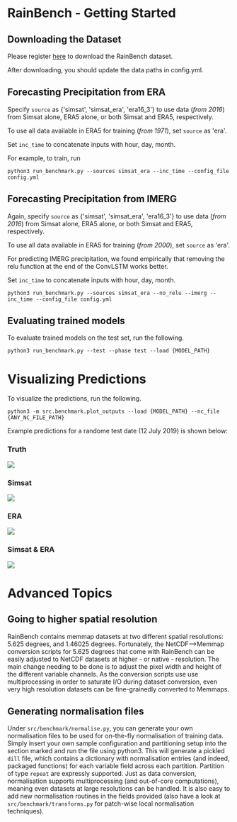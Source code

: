 # RainBench - Getting Started

## Downloading the Dataset
Please register [here](https://forms.gle/3AdMJsKtuJ8M1E1Y8) to download the RainBench dataset.

After downloading, you should update the data paths in config.yml.

## Forecasting Precipitation from ERA
Specify `source` as {'simsat', 'simsat_era', 'era16_3'} to use data (*from 2016*) from Simsat alone, ERA5 alone, or both Simsat and ERA5, respectively. 

To use all data available in ERA5 for training (*from 1971*), set `source` as 'era'.

Set `inc_time` to concatenate inputs with hour, day, month.

For example, to train, run

```
python3 run_benchmark.py --sources simsat_era --inc_time --config_file config.yml
```

## Forecasting Precipitation from IMERG
Again, specify `source` as {'simsat', 'simsat_era', 'era16_3'} to use data (*from 2016*) from Simsat alone, ERA5 alone, or both Simsat and ERA5, respectively. 

To use all data available in ERA5 for training (*from 2000*), set `source` as 'era'.

For predicting IMERG precipitation, we found empirically that removing the relu function at the end of the ConvLSTM works better.

Set `inc_time` to concatenate inputs with hour, day, month.

```
python3 run_benchmark.py --sources simsat_era --no_relu --imerg --inc_time --config_file config.yml
```

## Evaluating trained models

To evaluate trained models on the test set, run the following.

```
python3 run_benchmark.py --test --phase test --load {MODEL_PATH}
```


# Visualizing Predictions

To visualize the predictions, run the following. 

```
python3 -m src.benchmark.plot_outputs --load {MODEL_PATH} --nc_file {ANY_NC_FILE_PATH}
```

Example predictions for a randome test date (12 July 2019) is shown below:

### Truth
![](https://i.imgur.com/O1Fk0XS.gif)

### Simsat
![](https://i.imgur.com/uMvodFI.gif)

### ERA
![](https://i.imgur.com/UbOe0Ia.gif)

### Simsat & ERA
![](https://i.imgur.com/tX5pmLP.gif)

# Advanced Topics

## Going to higher spatial resolution

RainBench contains memmap datasets at two different spatial resolutions: 5.625 degrees, and 1.46025 degrees. 
Fortunately, the NetCDF-->Memmap conversion scripts for 5.625 degrees that come with RainBench can be easily adjusted to NetCDF datasets at higher - or native - resolution. The main change needing to be done is to adjust the pixel width and height of the different variable channels. As the conversion scripts use use multiprocessing in order to saturate I/O during dataset conversion, even very high resolution datasets can be fine-grainedly converted to Memmaps.

## Generating normalisation files
Under `src/benchmark/normalise.py`, you can generate your own normalisation files to be used for on-the-fly normalisation of training data. Simply insert your own sample configuration and partitioning setup into the section marked and run the file using python3. This will generate a pickled `dill` file, which contains a dictionary with normalisation entries (and indeed, packaged functions) for each variable field across each partition. Partition of type `repeat` are expressly supported. Just as data conversion, normalisation supports multiprocessing (and out-of-core computations), meaning even datasets at large resolutions can be handled. It is also easy to add new normalisation routines in the fields provided (also have a look at `src/benchmark/transforms.py` for patch-wise local normalisation techniques).

